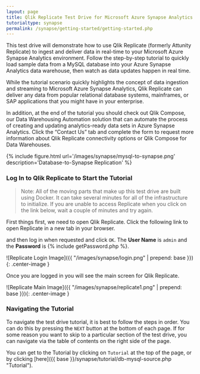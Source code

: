 ```yaml
---
layout: page
title: Qlik Replicate Test Drive for Microsoft Azure Synapse Analytics
tutorialtype: synapse
permalink: /synapse/getting-started/getting-started.php
---
```


This test drive will demonstrate how to use Qlik Replicate (formerly Attunity Replicate)
to ingest and 
deliver data in real-time to your Microsoft Azure Synapse Analytics environment. Follow the step-by-step 
tutorial to quickly load sample data from a MySQL database into your Azure Synapse Analytics 
data warehouse, then watch as data updates happen in real time.

While the tutorial scenario quickly highlights the concept of data ingestion and 
streaming to Microsoft Azure Synapse Analytics, Qlik Replicate can deliver any data from popular 
relational database systems, mainframes, or SAP applications that you might have 
in your enterprise.

In addition, at the end of the tutorial you should check out Qlik Compose, 
our Data Warehousing Automation solution that can automate the process of creating 
and updating analytics-ready data sets in Azure Synapse Analytics. Click the “Contact Us” tab and 
complete the form to request more information about Qlik Replicate connectivity 
options or Qlik Compose for Data Warehouses.


{% include figure.html url='/images/synapse/mysql-to-synapse.png' description='Database-to-Synapse Replication' %}

### Log In to Qlik Replicate to Start the Tutorial

> Note: All of the moving parts that make up this test drive are built using Docker.
It can take several minutes for all of the infrastructure to initialize. If you are 
unable to access Replicate when you click on the link below, wait a couple of minutes 
and try again.

First things first, we need to open Qlik Replicate. Click the following link to open Replicate 
in a new tab in your browser. 

<div id="replurl" align="center" style="font-size:30px"></div>
<script type="text/javascript">{% include getReplicateURL.js %}</script>

and then log in when requested and click `OK`. The **User Name** is `admin` and 
the **Password** is {% include getPassword.php %}.

![Replicate Login Image]({{ "/images/synapse/login.png" | prepend: base }}){: .center-image }

Once you are logged in you will see the main screen for Qlik Replicate.


![Replicate Main Image]({{ "/images/synapse/replicate1.png" | prepend: base }}){: .center-image }

### Navigating the Tutorial

To navigate the test drive tutorial, it is best to follow the steps in order. You can do this by 
pressing the `NEXT` button at the bottom of each page. If for some reason you want to skip 
to a particular section of the test drive, you can navigate via the table of contents on the right
side of the page.

You can get to the Tutorial by clicking on `Tutorial` at the top of the page, or by clicking 
[here]({{ base }}/synapse/tutorial/db-mysql-source.php "Tutorial").
